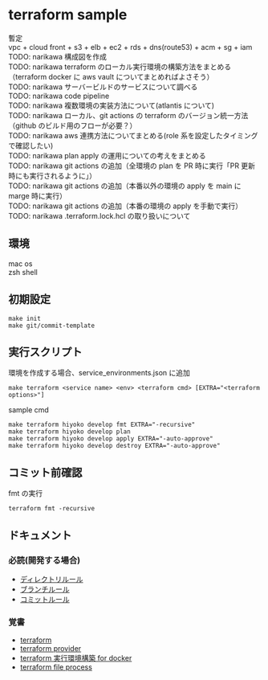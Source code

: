 # terraform sample

暫定  
vpc + cloud front + s3 + elb + ec2 + rds + dns(route53) + acm + sg + iam  
TODO: narikawa 構成図を作成  
TODO: narikawa terraform のローカル実行環境の構築方法をまとめる（terraform docker に aws vault についてまとめればよさそう）  
TODO: narikawa サーバービルドのサービスについて調べる  
TODO: narikawa code pipeline  
TODO: narikawa 複数環境の実装方法について(atlantis について)  
TODO: narikawa ローカル、git actions の terraform のバージョン統一方法（github のビルド用のフローが必要？）  
TODO: narikawa aws 連携方法についてまとめる(role 系を設定したタイミングで確認したい)  
TODO: narikawa plan apply の運用についての考えをまとめる  
TODO: narikawa git actions の追加（全環境の plan を PR 時に実行「PR 更新時にも実行されるように」）  
TODO: narikawa git actions の追加（本番以外の環境の apply を main に marge 時に実行）  
TODO: narikawa git actions の追加（本番の環境の apply を手動で実行）  
TODO: narikawa .terraform.lock.hcl の取り扱いについて

## 環境

mac os  
zsh shell

## 初期設定

```shell
make init
make git/commit-template
```

## 実行スクリプト

環境を作成する場合、service_environments.json に追加

```shell
make terraform <service name> <env> <terraform cmd> [EXTRA="<terraform options>"]
```

sample cmd

```shell
make terraform hiyoko develop fmt EXTRA="-recursive"
make terraform hiyoko develop plan
make terraform hiyoko develop apply EXTRA="-auto-approve"
make terraform hiyoko develop destroy EXTRA="-auto-approve"
```

## コミット前確認

fmt の実行

```shell
terraform fmt -recursive
```

## ドキュメント

### 必読(開発する場合)

- [ディレクトリルール](./docs/terraform/directory.md)
- [ブランチルール](./docs/git/branch.md)
- [コミットルール](./docs/git/commit.md)

### 覚書

- [terraform](https://developer.hashicorp.com/terraform)
- [terraform provider](https://registry.terraform.io/browse/providers)
- [terraform 実行環境構築 for docker](./docs/terraform/docker.md)
- [terraform file process](./docs/terraform/process.md)
